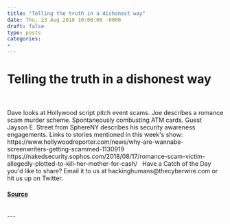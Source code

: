```yaml
---
title: "Telling the truth in a dishonest way"
date: Thu, 23 Aug 2018 10:00:00 -0000
draft: false
type: posts
categories: 
- 
---
```

# Telling the truth in a dishonest way

<br/>

<br/>
Dave looks at Hollywood script pitch event scams. Joe describes a romance scam murder scheme. Spontaneously combusting ATM cards. Guest Jayson E. Street from SphereNY describes his security awareness engagements. Links to stories mentioned in this week's show: https://www.hollywoodreporter.com/news/why-are-wannabe-screenwriters-getting-scammed-1130919 https://nakedsecurity.sophos.com/2018/08/17/romance-scam-victim-allegedly-plotted-to-kill-her-mother-for-cash/   Have a Catch of the Day you'd like to share? Email it to us at hackinghumans@thecyberwire.com or hit us up on Twitter.

#### [Source](https://thecyberwire.com/podcasts/hacking-humans/13/notes)

<br/>
---
